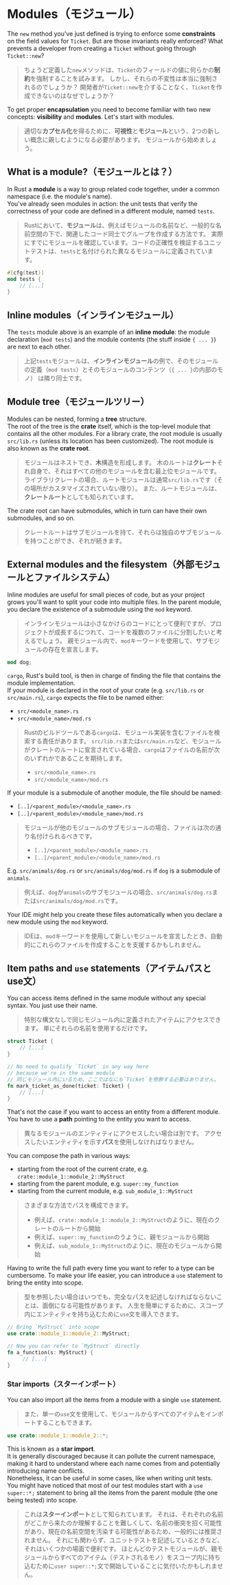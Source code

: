 # Modules（モジュール）　

The `new` method you've just defined is trying to enforce some **constraints** on the field values for `Ticket`.
But are those invariants really enforced? What prevents a developer from creating a `Ticket`
without going through `Ticket::new`?

> ちょうど定義した`new`メソッドは、`Ticket`のフィールドの値に何らかの**制約**を強制することを試みます。
> しかし、それらの不変性は本当に強制されるのでしょうか？
> 開発者が`Ticket::new`を介することなく、`Ticket`を作成できないのはなぜでしょうか？

To get proper **encapsulation** you need to become familiar with two new concepts: **visibility** and **modules**.
Let's start with modules.

> 適切な**カプセル化**を得るために、**可視性**と**モジュール**という、2つの新しい概念に親しむようになる必要があります。
> モジュールから始めましょう。

## What is a module?（モジュールとは？）

In Rust a **module** is a way to group related code together, under a common namespace (i.e. the module's name).\
You've already seen modules in action: the unit tests that verify the correctness of your code are defined in a
different module, named `tests`.

> Rustにおいて、**モジュール**は、例えばモジュールの名前など、一般的な名前空間の下で、関連したコード同士でグループを作成する方法です。
> 実際にすでにモジュールを確認しています。コードの正確性を検証するユニットテストは、`tests`と名付けられた異なるモジュールに定義されています。

```rust
#[cfg(test)]
mod tests {
    // [...]
}
```

## Inline modules（インラインモジュール）

The `tests` module above is an example of an **inline module**: the module declaration (`mod tests`) and the module
contents (the stuff inside `{ ... }`) are next to each other.

> 上記`tests`モジュールは、**インラインモジュール**の例で、そのモジュールの定義（`mod tests`）とそのモジュールのコンテンツ（`{ ... }`の内部のモノ） は隣り同士です。

## Module tree（モジュールツリー）

Modules can be nested, forming a **tree** structure.\
The root of the tree is the **crate** itself, which is the top-level module that contains all the other modules.
For a library crate, the root module is usually `src/lib.rs` (unless its location has been customized).
The root module is also known as the **crate root**.

> モジュールはネストでき、**木**構造を形成します。
> 木のルートは**クレート**それ自身で、それはすべての他のモジュールを含む最上位モジュールです。
> ライブラリクレートの場合、ルートモジュールは通常`src/lib.rs`です（その場所がカスタマイズされていない限り）。
> また、ルートモジュールは、**クレートルート**としても知られています。

The crate root can have submodules, which in turn can have their own submodules, and so on.

> クレートルートはサブモジュールを持て、それらは独自のサブモジュールを持つことができ、それが続きます。

## External modules and the filesystem（外部モジュールとファイルシステム）　

Inline modules are useful for small pieces of code, but as your project grows you'll want to split your code into
multiple files. In the parent module, you declare the existence of a submodule using the `mod` keyword.

> インラインモジュールは小さなかけらのコードにとって便利ですが、プロジェクトが成長するにつれて、コードを複数のファイルに分割したいと考えるでしょう。
> 親モジュール内で、`mod`キーワードを使用して、サブモジュールの存在を宣言します。

```rust
mod dog;
```

`cargo`, Rust's build tool, is then in charge of finding the file that contains
the module implementation.\
If your module is declared in the root of your crate (e.g. `src/lib.rs` or `src/main.rs`),
`cargo` expects the file to be named either:

- `src/<module_name>.rs`
- `src/<module_name>/mod.rs`

> Rustのビルドツールである`cargo`は、モジュール実装を含むファイルを検索する責任があります。
> `src/lib.rs`または`src/main.rs`など、モジュールがクレートのルートに宣言されている場合、`cargo`はファイルの名前が次のいずれかであることを期待します。
>
> - `src/<module_name>.rs`
> - `src/<module_name>/mod.rs`

If your module is a submodule of another module, the file should be named:

- `[..]/<parent_module>/<module_name>.rs`
- `[..]/<parent_module>/<module_name>/mod.rs`

> モジュールが他のモジュールのサブモジュールの場合、ファイルは次の通り名付けられるべきです。　
>
> - `[..]/<parent_module>/<module_name>.rs`
> - `[..]/<parent_module>/<module_name>/mod.rs`

E.g. `src/animals/dog.rs` or `src/animals/dog/mod.rs` if `dog` is a submodule of `animals`.

> 例えば、`dog`が`animals`のサブモジュールの場合、`src/animals/dog.rs`または`src/animals/dog/mod.rs`です。

Your IDE might help you create these files automatically when you declare a new module using the `mod` keyword.

> IDEは、`mod`キーワードを使用して新しいモジュールを宣言したとき、自動的にこれらのファイルを作成することを支援するかもしれません。

## Item paths and `use` statements（アイテムパスとuse文）

You can access items defined in the same module without any special syntax. You just use their name.

> 特別な構文なしで同じモジュール内に定義されたアイテムにアクセスできます。
> 単にそれらの名前を使用するだけです。

```rust
struct Ticket {
    // [...]
}

// No need to qualify `Ticket` in any way here
// because we're in the same module
// 同じモジュール内にいるため、ここではなにも`Ticket`を修飾する必要はありません。
fn mark_ticket_as_done(ticket: Ticket) {
    // [...]
}
```

That's not the case if you want to access an entity from a different module.\
You have to use a **path** pointing to the entity you want to access.

> 異なるモジュールのエンティティにアクセスしたい場合は別です。
> アクセスしたいエンティティを示す**パス**を使用しなければなりません。

You can compose the path in various ways:

- starting from the root of the current crate, e.g. `crate::module_1::module_2::MyStruct`
- starting from the parent module, e.g. `super::my_function`
- starting from the current module, e.g. `sub_module_1::MyStruct`

> さまざまな方法でパスを構成できます。　
>
> - 例えば、`crate::module_1::module_2::MyStruct`のように、現在のクレートのルートから開始
> - 例えば、`super::my_function`のうように、親モジュールから開始
> - 例えば、`sub_module_1::MyStruct`のように、現在のモジュールから開始

Having to write the full path every time you want to refer to a type can be cumbersome.
To make your life easier, you can introduce a `use` statement to bring the entity into scope.

> 型を参照したい場合はいつでも、完全なパスを記述しなければならないことは、面倒になる可能性があります。
> 人生を簡単にするために、スコープ内にエンティティを持ち込むために`use`文を導入できます。

```rust
// Bring `MyStruct` into scope
use crate::module_1::module_2::MyStruct;

// Now you can refer to `MyStruct` directly
fn a_function(s: MyStruct) {
     // [...]
}
```

### Star imports（スターインポート）

You can also import all the items from a module with a single `use` statement.

> また、単一の`use`文を使用して、モジュールからすべてのアイテムをインポートすることもできます。

```rust
use crate::module_1::module_2::*;
```

This is known as a **star import**.\
It is generally discouraged because it can pollute the current namespace, making it hard to understand
where each name comes from and potentially introducing name conflicts.\
Nonetheless, it can be useful in some cases, like when writing unit tests. You might have noticed
that most of our test modules start with a `use super::*;` statement to bring all the items from the parent module
(the one being tested) into scope.

> これは**スターインポート**として知られています。
> それは、それぞれの名前がどこから来たのか理解することを難しくして、名前の衝突を招く可能性があり、現在の名前空間を汚染する可能性があるため、一般的には推奨されません。
> それにも関わらず、ユニットテストを記述しているときなど、それはいくつかの場面で便利です。
> ほとんどのテストモジュールが、親モジュールからすべてのアイテム（テストされるモノ）をスコープ内に持ち込むために`user super::*;`文で開始していることに気付いたかもしれません。
